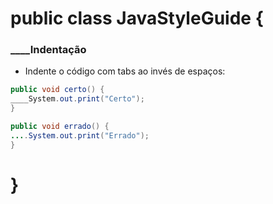 # public class JavaStyleGuide {

### ____Indentação

* Indente o código com tabs ao invés de espaços:
```java
public void certo() {
____System.out.print("Certo");
}

public void errado() {
....System.out.print("Errado");
}
```

# }
